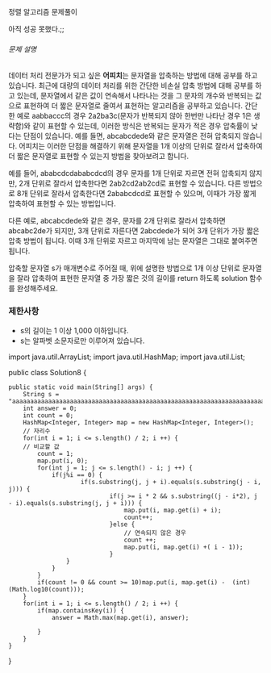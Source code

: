 정렬 알고리즘 문제풀이 



아직 성공 못했다.;;



###### 문제 설명

데이터 처리 전문가가 되고 싶은 **어피치**는 문자열을 압축하는 방법에 대해 공부를 하고 있습니다. 최근에 대량의 데이터 처리를 위한 간단한 비손실 압축 방법에 대해 공부를 하고 있는데, 문자열에서 같은 값이 연속해서 나타나는 것을 그 문자의 개수와 반복되는 값으로 표현하여 더 짧은 문자열로 줄여서 표현하는 알고리즘을 공부하고 있습니다.
간단한 예로 aabbaccc의 경우 2a2ba3c(문자가 반복되지 않아 한번만 나타난 경우 1은 생략함)와 같이 표현할 수 있는데, 이러한 방식은 반복되는 문자가 적은 경우 압축률이 낮다는 단점이 있습니다. 예를 들면, abcabcdede와 같은 문자열은 전혀 압축되지 않습니다. 어피치는 이러한 단점을 해결하기 위해 문자열을 1개 이상의 단위로 잘라서 압축하여 더 짧은 문자열로 표현할 수 있는지 방법을 찾아보려고 합니다.

예를 들어, ababcdcdababcdcd의 경우 문자를 1개 단위로 자르면 전혀 압축되지 않지만, 2개 단위로 잘라서 압축한다면 2ab2cd2ab2cd로 표현할 수 있습니다. 다른 방법으로 8개 단위로 잘라서 압축한다면 2ababcdcd로 표현할 수 있으며, 이때가 가장 짧게 압축하여 표현할 수 있는 방법입니다.

다른 예로, abcabcdede와 같은 경우, 문자를 2개 단위로 잘라서 압축하면 abcabc2de가 되지만, 3개 단위로 자른다면 2abcdede가 되어 3개 단위가 가장 짧은 압축 방법이 됩니다. 이때 3개 단위로 자르고 마지막에 남는 문자열은 그대로 붙여주면 됩니다.

압축할 문자열 s가 매개변수로 주어질 때, 위에 설명한 방법으로 1개 이상 단위로 문자열을 잘라 압축하여 표현한 문자열 중 가장 짧은 것의 길이를 return 하도록 solution 함수를 완성해주세요.

### 제한사항

- s의 길이는 1 이상 1,000 이하입니다.
- s는 알파벳 소문자로만 이루어져 있습니다.



import java.util.ArrayList;
import java.util.HashMap;
import java.util.List;

public class Solution8 {

	public static void main(String[] args) {
		String s = "aaaaaaaaaaaaaaaaaaaaaaaaaaaaaaaaaaaaaaaaaaaaaaaaaaaaaaaaaaaaaaaaaaaaaaaaaaaaaaaaaaaaaaaaaaaaaaaaaaaa";
		int answer = 0;
		int count = 0;
		HashMap<Integer, Integer> map = new HashMap<Integer, Integer>();
		// 자리수
		for(int i = 1; i <= s.length() / 2; i ++) {
		// 비교할 값
			count = 1;
			map.put(i, 0);
			for(int j = 1; j <= s.length() - i; j ++) {
				if(j%i == 0) {
						if(s.substring(j, j + i).equals(s.substring(j - i, j))) {
								if(j >= i * 2 && s.substring((j - i*2), j - i).equals(s.substring(j, j + i))) {
									map.put(i, map.get(i) + i);
									count++;
								}else {
									// 연속되지 않은 경우
									count ++;
									map.put(i, map.get(i) +( i - 1));
								}
					}
				}
			}
			if(count != 0 && count >= 10)map.put(i, map.get(i) -  (int)(Math.log10(count)));
		}
		for(int i = 1; i <= s.length() / 2; i ++) {
			if(map.containsKey(i)) {
				answer = Math.max(map.get(i), answer);
				
			}
		}		
	}

}	        

